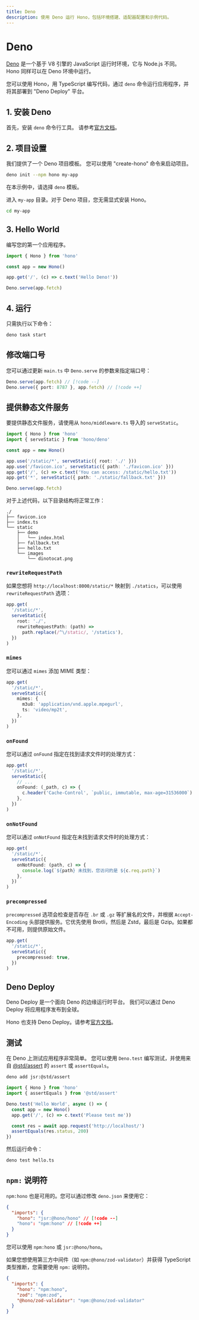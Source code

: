 ```yaml
---
title: Deno
description: 使用 Deno 运行 Hono，包括环境搭建、适配器配置和示例代码。
---
```

# Deno

[Deno](https://deno.com/) 是一个基于 V8 引擎的 JavaScript 运行时环境，它与 Node.js 不同。
Hono 同样可以在 Deno 环境中运行。

您可以使用 Hono，用 TypeScript 编写代码，通过 `deno` 命令运行应用程序，并将其部署到 "Deno Deploy" 平台。

## 1. 安装 Deno

首先，安装 `deno` 命令行工具。
请参考[官方文档](https://docs.deno.com/runtime/manual/getting_started/installation)。

## 2. 项目设置

我们提供了一个 Deno 项目模板。
您可以使用 "create-hono" 命令来启动项目。

```sh
deno init --npm hono my-app
```

在本示例中，请选择 `deno` 模板。

进入 `my-app` 目录。对于 Deno 项目，您无需显式安装 Hono。

```sh
cd my-app
```

## 3. Hello World

编写您的第一个应用程序。

```ts
import { Hono } from 'hono'

const app = new Hono()

app.get('/', (c) => c.text('Hello Deno!'))

Deno.serve(app.fetch)
```

## 4. 运行

只需执行以下命令：

```sh
deno task start
```

## 修改端口号

您可以通过更新 `main.ts` 中 `Deno.serve` 的参数来指定端口号：

```ts
Deno.serve(app.fetch) // [!code --]
Deno.serve({ port: 8787 }, app.fetch) // [!code ++]
```

## 提供静态文件服务

要提供静态文件服务，请使用从 `hono/middleware.ts` 导入的 `serveStatic`。

```ts
import { Hono } from 'hono'
import { serveStatic } from 'hono/deno'

const app = new Hono()

app.use('/static/*', serveStatic({ root: './' }))
app.use('/favicon.ico', serveStatic({ path: './favicon.ico' }))
app.get('/', (c) => c.text('You can access: /static/hello.txt'))
app.get('*', serveStatic({ path: './static/fallback.txt' }))

Deno.serve(app.fetch)
```

对于上述代码，以下目录结构将正常工作：

```
./
├── favicon.ico
├── index.ts
└── static
    ├── demo
    │   └── index.html
    ├── fallback.txt
    ├── hello.txt
    └── images
        └── dinotocat.png
```

### `rewriteRequestPath`

如果您想将 `http://localhost:8000/static/*` 映射到 `./statics`，可以使用 `rewriteRequestPath` 选项：

```ts
app.get(
  '/static/*',
  serveStatic({
    root: './',
    rewriteRequestPath: (path) =>
      path.replace(/^\/static/, '/statics'),
  })
)
```

### `mimes`

您可以通过 `mimes` 添加 MIME 类型：

```ts
app.get(
  '/static/*',
  serveStatic({
    mimes: {
      m3u8: 'application/vnd.apple.mpegurl',
      ts: 'video/mp2t',
    },
  })
)
```

### `onFound`

您可以通过 `onFound` 指定在找到请求文件时的处理方式：

```ts
app.get(
  '/static/*',
  serveStatic({
    // ...
    onFound: (_path, c) => {
      c.header('Cache-Control', `public, immutable, max-age=31536000`)
    },
  })
)
```

### `onNotFound`

您可以通过 `onNotFound` 指定在未找到请求文件时的处理方式：

```ts
app.get(
  '/static/*',
  serveStatic({
    onNotFound: (path, c) => {
      console.log(`${path} 未找到，您访问的是 ${c.req.path}`)
    },
  })
)
```

### `precompressed`

`precompressed` 选项会检查是否存在 `.br` 或 `.gz` 等扩展名的文件，并根据 `Accept-Encoding` 头部提供服务。它优先使用 Brotli，然后是 Zstd，最后是 Gzip。如果都不可用，则提供原始文件。

```ts
app.get(
  '/static/*',
  serveStatic({
    precompressed: true,
  })
)
```

## Deno Deploy

Deno Deploy 是一个面向 Deno 的边缘运行时平台。
我们可以通过 Deno Deploy 将应用程序发布到全球。

Hono 也支持 Deno Deploy。请参考[官方文档](https://docs.deno.com/deploy/manual/)。

## 测试

在 Deno 上测试应用程序非常简单。
您可以使用 `Deno.test` 编写测试，并使用来自 [@std/assert](https://jsr.io/@std/assert) 的 `assert` 或 `assertEquals`。

```sh
deno add jsr:@std/assert
```

```ts
import { Hono } from 'hono'
import { assertEquals } from '@std/assert'

Deno.test('Hello World', async () => {
  const app = new Hono()
  app.get('/', (c) => c.text('Please test me'))

  const res = await app.request('http://localhost/')
  assertEquals(res.status, 200)
})
```

然后运行命令：

```sh
deno test hello.ts
```

## `npm:` 说明符

`npm:hono` 也是可用的。您可以通过修改 `deno.json` 来使用它：

```json
{
  "imports": {
    "hono": "jsr:@hono/hono" // [!code --]
    "hono": "npm:hono" // [!code ++]
  }
}
```

您可以使用 `npm:hono` 或 `jsr:@hono/hono`。

如果您想使用第三方中间件（如 `npm:@hono/zod-validator`）并获得 TypeScript 类型推断，您需要使用 `npm:` 说明符。

```json
{
  "imports": {
    "hono": "npm:hono",
    "zod": "npm:zod",
    "@hono/zod-validator": "npm:@hono/zod-validator"
  }
}
```
